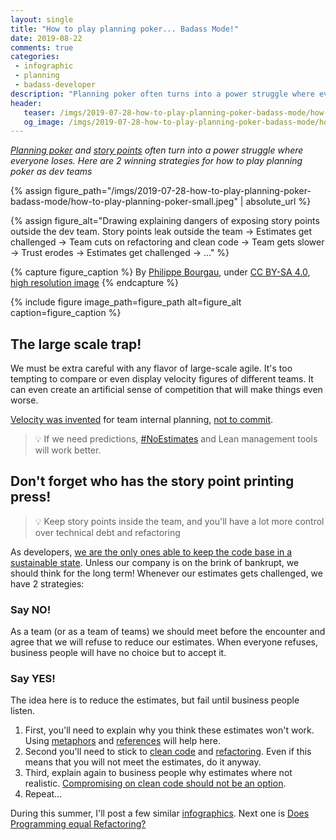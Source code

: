 ```yaml
---
layout: single
title: "How to play planning poker... Badass Mode!"
date: 2019-08-22
comments: true
categories:
 - infographic
 - planning
 - badass-developer
description: "Planning poker often turns into a power struggle where everyone loses. There are 2 strategies for how to play planning poker when, as dev teams, our estimates are challenged. The 1st is to simply but firmly refuse. The 2nd is to concede, but warn that you won't make it, and stick to clean code anyway."
header:
   teaser: /imgs/2019-07-28-how-to-play-planning-poker-badass-mode/how-to-play-planning-poker-teaser.jpeg
   og_image: /imgs/2019-07-28-how-to-play-planning-poker-badass-mode/how-to-play-planning-poker-og.jpeg
---
```

_[Planning poker](https://en.wikipedia.org/wiki/Planning_poker) and [story points](https://www.mountaingoatsoftware.com/blog/what-are-story-points) often turn into a power struggle where everyone loses. Here are 2 winning strategies for how to play planning poker as dev teams_

{% assign figure_path="/imgs/2019-07-28-how-to-play-planning-poker-badass-mode/how-to-play-planning-poker-small.jpeg" | absolute_url %}
    
{% assign figure_alt="Drawing explaining dangers of exposing story points outside the dev team. Story points leak outside the team -> Estimates get challenged -> Team cuts on refactoring and clean code -> Team gets slower -> Trust erodes -> Estimates get challenged -> ..." %}
    
{% capture figure_caption %}
By [Philippe Bourgau]({{site.url}}), under [CC BY-SA 4.0](http://creativecommons.org/licenses/by-sa/4.0/), [high resolution image]({{site.url}}/imgs/2019-07-28-how-to-play-planning-poker-badass-mode/how-to-play-planning-poker.jpeg)
{% endcapture %}
    
{% include figure image_path=figure_path alt=figure_alt caption=figure_caption %}


## The large scale trap!

We must be extra careful with any flavor of large-scale agile. It's too tempting to compare or even display velocity figures of different teams. It can even create an artificial sense of competition that will make things even worse.

[Velocity was invented](https://ronjeffries.com/articles/019-01ff/story-points/Index.html) for team internal planning, [not to commit](https://www.scrum.org/resources/commitment-vs-forecast).

> 💡 If we need predictions, [#NoEstimates](https://oikosofyseries.com/no-estimates-book-order) and Lean management tools will work better.

## Don't forget who has the story point printing press!

> 💡 Keep story points inside the team, and you'll have a lot more control over technical debt and refactoring

As developers, [we are the only ones able to keep the code base in a sustainable state](https://www.amazon.com/Clean-Coder-Conduct-Professional-Programmers/dp/0137081073/ref=sr_1_1?keywords=the+clean+coder&qid=1564297687&s=gateway&sr=8-1). Unless our company is on the brink of bankrupt, we should think for the long term! Whenever our estimates gets challenged, we have 2 strategies:

### Say NO!

As a team (or as a team of teams) we should meet before the encounter and agree that we will refuse to reduce our estimates. When everyone refuses, business people will have no choice but to accept it.

### Say YES!

The idea here is to reduce the estimates, but fail until business people listen.

1.  First, you'll need to explain why you think these estimates won't work. Using [metaphors](https://www.oreilly.com/library/view/97-things-every/9780596809515/ch08.html) and [references](http://web.mit.edu/nelsonr/www/Repenning=Sterman_CMR_su01_.pdf) will help here.
2.  Second you'll need to stick to [clean code](https://www.amazon.com/dp/0132350882/ref=emc_b_5_t) and [refactoring](/categories/#refactoring). Even if this means that you will not meet the estimates, do it anyway.
3.  Third, explain again to business people why estimates where not realistic. [Compromising on clean code should not be an option](https://www.youtube.com/watch?v=SfWCRl75Kas).
4.  Repeat...

During this summer, I'll post a few similar [infographics](/categories/#infographic). Next one is [Does Programming equal Refactoring?](/does-programming-equal-refactoring/)